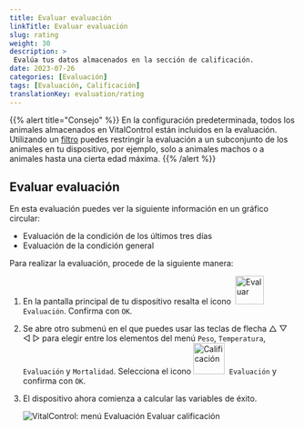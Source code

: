 ```yaml
---
title: Evaluar evaluación
linkTitle: Evaluar evaluación
slug: rating
weight: 30
description: >
 Evalúa tus datos almacenados en la sección de calificación.
date: 2023-07-26
categories: [Evaluación]
tags: [Evaluación, Calificación]
translationKey: evaluation/rating
---
```

{{% alert title="Consejo" %}}
En la configuración predeterminada, todos los animales almacenados en VitalControl están incluidos en la evaluación. Utilizando un [filtro](../../filter/) puedes restringir la evaluación a un subconjunto de los animales en tu dispositivo, por ejemplo, solo a animales machos o a animales hasta una cierta edad máxima.
{{% /alert %}}

## Evaluar evaluación

En esta evaluación puedes ver la siguiente información en un gráfico circular:
- Evaluación de la condición de los últimos tres días
- Evaluación de la condición general

Para realizar la evaluación, procede de la siguiente manera:

1. En la pantalla principal de tu dispositivo resalta el icono &nbsp;<img src="/icons/main/evaluation.svg" width="50" align="bottom" alt="Evaluar" />&nbsp; `Evaluación`. Confirma con `OK`.

2. Se abre otro submenú en el que puedes usar las teclas de flecha △ ▽ ◁ ▷ para elegir entre los elementos del menú `Peso`, `Temperatura`, `Evaluación` y `Mortalidad`. Selecciona el icono <img src="/icons/evaluation/rating.svg" width="55" align="bottom" alt="Calificación" />&nbsp; `Evaluación` y confirma con `OK`.

3. El dispositivo ahora comienza a calcular las variables de éxito.

   ![VitalControl: menú Evaluación Evaluar calificación](../images/rating.png "Evaluar calificación")
